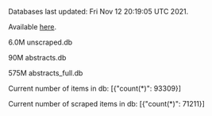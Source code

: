 Databases last updated: Fri Nov 12 20:19:05 UTC 2021. 

Available [here](https://github.com/cbeauhilton/ash-db/releases).

6.0M	unscraped.db

90M	abstracts.db

575M	abstracts_full.db

Current number of items in db:
[{"count(*)": 93309}]

Current number of scraped items in db:
[{"count(*)": 71211}]

